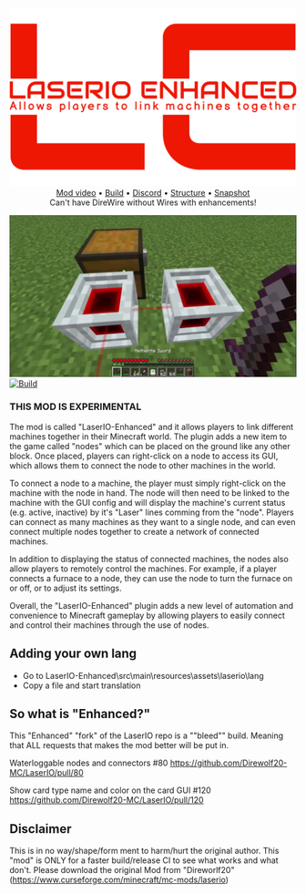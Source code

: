 <p align="center">
  <img src="LaserIO_logo.png" alt="LaserIO"><br>
  <a href="https://www.youtube.com/watch?v=o22Pq9NmTSY">Mod video</a> •
  <a href="https://github.com/tacaly/LaserIO-Enhanced/actions/workflows/build.yml">Build</a> •
  <a href="https://discord.gg/aNjHXvkPck">Discord</a> •
  <a href="#file-structure">Structure</a> •
  <a href="#snapshot">Snapshot</a><br>
  Can't have DireWire without Wires with enhancements!
  </p>

<img src="LaserIO.jpg" alt="LaserIO"><br>
[![Build](https://github.com/tacaly/LaserIO-Enhanced/actions/workflows/build.yml/badge.svg)](https://github.com/tacaly/LaserIO-Enhanced/actions/workflows/build.yml)

### THIS MOD IS EXPERIMENTAL

The mod is called "LaserIO-Enhanced" and it allows players to link different machines together in their Minecraft world. The plugin adds a new item to the game called "nodes" which can be placed on the ground like any other block. Once placed, players can right-click on a node to access its GUI, which allows them to connect the node to other machines in the world.

To connect a node to a machine, the player must simply right-click on the machine with the node in hand. The node will then need to be linked to the machine with the GUI config and will display the machine's current status (e.g. active, inactive) by it's "Laser" lines comming from the "node". Players can connect as many machines as they want to a single node, and can even connect multiple nodes together to create a network of connected machines.

In addition to displaying the status of connected machines, the nodes also allow players to remotely control the machines. For example, if a player connects a furnace to a node, they can use the node to turn the furnace on or off, or to adjust its settings.

Overall, the "LaserIO-Enhanced" plugin adds a new level of automation and convenience to Minecraft gameplay by allowing players to easily connect and control their machines through the use of nodes.

## Adding your own lang
- Go to LaserIO-Enhanced\src\main\resources\assets\laserio\lang
- Copy a file and start translation

## So what is "Enhanced?"
This "Enhanced" "fork" of the LaserIO repo is a ""bleed"" build. Meaning that ALL requests that makes the mod better will be put in.

Waterloggable nodes and connectors #80
https://github.com/Direwolf20-MC/LaserIO/pull/80

Show card type name and color on the card GUI #120
https://github.com/Direwolf20-MC/LaserIO/pull/120

## Disclaimer
This is in no way/shape/form ment to harm/hurt the original author. This "mod" is ONLY for a faster build/release CI to see what works and what don't. Please download the original Mod from "Direworlf20" (https://www.curseforge.com/minecraft/mc-mods/laserio)
